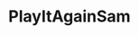 ---
title: PlayItAgainSam
crosslinks:
- perfectlycutscreams
- WordAvalanches
- the_meltdown
- madlass
- BetterEveryLoop
- GirlsMirin
- themonstermath
- titleporn
- underpopular
---